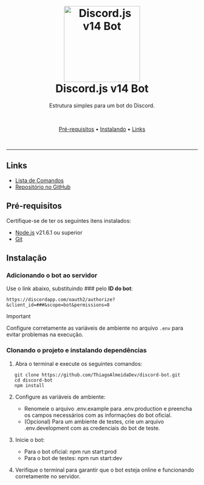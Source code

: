 <h1 align="center">
   <br>
      <a href="https://github.com/ThiagoAlmeidaDev"><img src="./assets/discord_logo.png" height="200" alt="Discord.js v14 Bot"></a>
   <br>
      Discord.js v14 Bot
   <br>
</h1>

<p align="center">Estrutura simples para um bot do Discord.</p>

<br>
   <p align="center">
      <a href="#requisitos">Pré-requisitos</a> • <a href="#instalando">Instalando</a> • <a href="#links">Links</a>
   </p>
<br>

---

## Links

- [Lista de Comandos](https://github.com/ThiagoAlmeidaDev/discord-bot/tree/main/src/commands)
- [Repositório no GitHub](https://github.com/ThiagoAlmeidaDev)

## Pré-requisitos

Certifique-se de ter os seguintes itens instalados:

- [Node.js](https://nodejs.org/en/) v21.6.1 ou superior
- [Git](https://git-scm.com/downloads)

## Instalação
### Adicionando o bot ao servidor

Use o link abaixo, substituindo ### pelo **ID do bot**:
```
https://discordapp.com/oauth2/authorize?&client_id=###&scope=bot&permissions=8
```

> [!IMPORTANT]  
> Configure corretamente as variáveis de ambiente no arquivo `.env` para evitar problemas na execução.

### Clonando o projeto e instalando dependências

1. Abra o terminal e execute os seguintes comandos:
```
   git clone https://github.com/ThiagoAlmeidaDev/discord-bot.git  
   cd discord-bot  
   npm install  
```

2. Configure as variáveis de ambiente:
   - Renomeie o arquivo .env.example para .env.production e preencha os campos necessários com as informações do bot oficial.
   - (Opcional) Para um ambiente de testes, crie um arquivo .env.development com as credenciais do bot de teste.

3. Inicie o bot:
   - Para o bot oficial: npm run start:prod
   - Para o bot de testes: npm run start:dev

4. Verifique o terminal para garantir que o bot esteja online e funcionando corretamente no servidor.
